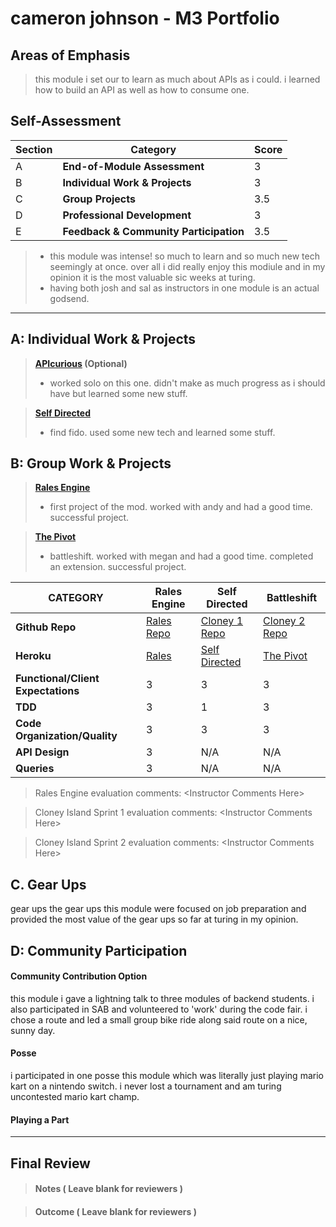 # cameron johnson - M3 Portfolio

## Areas of Emphasis

> this module i set our to learn as much about APIs as i could. i learned how to build an API as well as how to consume one.

## Self-Assessment

| Section | Category | Score |
| --- | ----- | --- |
| A | **End-of-Module Assessment** | 3 |
| B | **Individual Work & Projects** | 3 |
| C | **Group Projects** | 3.5 |
| D | **Professional Development** | 3 |
| E | **Feedback & Community Participation** | 3.5 |

>* this module was intense! so much to learn and so much new tech seemingly at once. over all i did really enjoy this modiule and in my opinion it is the most valuable sic weeks at turing.
>* having both josh and sal as instructors in one module is an actual godsend.

-----------------------

## A: Individual Work & Projects

> **[APIcurious](http://backend.turing.io/module3/projects/apicurious) (Optional)**
>* worked solo on this one. didn't make as much progress as i should have but learned some new stuff.

> **[Self Directed](http://backend.turing.io/module3/projects/self_directed_project)**
>* find fido. used some new tech and learned some stuff.

## B: Group Work & Projects

> **[Rales Engine](http://backend.turing.io/module3/projects/rails_engine)**
>* first project of the mod. worked with andy and had a good time. successful project.

> **[The Pivot](http://backend.turing.io/module3/projects/the_pivot)**
>* battleshift. worked with megan and had a good time. completed an extension. successful project.

| CATEGORY | Rales Engine | Self Directed | Battleshift |
| --- | --- | --- | --- |
| **Github Repo** | [Rales Repo](https://) | [Cloney 1 Repo](https://) | [Cloney 2 Repo](https://) |
| **Heroku** | [Rales](https://) | [Self Directed](https://) | [The Pivot](https://) |
| **Functional/Client Expectations** | 3 | 3 | 3 |
| **TDD** | 3 | 1 | 3 |
| **Code Organization/Quality** | 3 | 3 | 3 |
| **API Design** | 3 | N/A | N/A |
| **Queries** | 3 | N/A | N/A |

> Rales Engine evaluation comments:
\<Instructor Comments Here>

> Cloney Island Sprint 1 evaluation comments:
\<Instructor Comments Here>

> Cloney Island Sprint 2 evaluation comments:
\<Instructor Comments Here>

## C. **Gear Ups**

gear ups the gear ups this module were focused on job preparation and provided the most value of the gear ups so far at turing in my opinion.

## D: Community Participation

#### **Community Contribution Option**

this module i gave a lightning talk to three modules of backend students. i also participated in SAB and volunteered to 'work' during the code fair. i chose a route and led a small group bike ride along said route on a nice, sunny day.

#### **Posse**

i participated in one posse this module which was literally just playing mario kart on a nintendo switch. i never lost a tournament and am turing uncontested mario kart champ.

#### **Playing a Part**



------------------

## Final Review

> #### Notes ( Leave blank for reviewers )

> #### Outcome ( Leave blank for reviewers )
